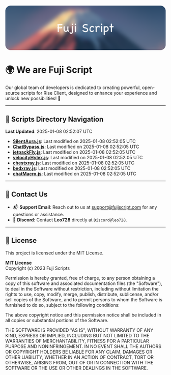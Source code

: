 ![Banner](.github/b.webp)

# 🌍 **We are Fuji Script**

Our global team of developers is dedicated to creating powerful, open-source scripts for Rise Client, designed to enhance your experience and unlock new possibilities! 🌟

---
<!-- SCRIPTS_NAVIGATION_START -->
## 📂 **Scripts Directory Navigation**

**Last Updated**: 2025-01-08 02:52:07 UTC

- **[SilentAura.js](scripts/SilentAura.js)**: Last modified on 2025-01-08 02:52:05 UTC
- **[ChatBypass.js](scripts/ChatBypass.js)**: Last modified on 2025-01-08 02:52:05 UTC
- **[jetpackFly.js](scripts/jetpackFly.js)**: Last modified on 2025-01-08 02:52:05 UTC
- **[velocityHylex.js](scripts/velocityHylex.js)**: Last modified on 2025-01-08 02:52:05 UTC
- **[chestxray.js](scripts/chestxray.js)**: Last modified on 2025-01-08 02:52:05 UTC
- **[bedxray.js](scripts/bedxray.js)**: Last modified on 2025-01-08 02:52:05 UTC
- **[chatMacro.js](scripts/chatMacro.js)**: Last modified on 2025-01-08 02:52:05 UTC

<!-- SCRIPTS_NAVIGATION_END -->

---

## 💬 **Contact Us**  
- 📬 **Support Email**: Reach out to us at [support@fujiscript.com](mailto:support@fujiscript.com) for any questions or assistance.  
- 💬 **Discord**: Contact **Leo728** directly at `Discord@leo728`.

---

## 📜 **License**

This project is licensed under the MIT License.  

**MIT License**  
Copyright (c) 2023 Fuji Scripts  

Permission is hereby granted, free of charge, to any person obtaining a copy of this software and associated documentation files (the "Software"), to deal in the Software without restriction, including without limitation the rights to use, copy, modify, merge, publish, distribute, sublicense, and/or sell copies of the Software, and to permit persons to whom the Software is furnished to do so, subject to the following conditions:  

The above copyright notice and this permission notice shall be included in all copies or substantial portions of the Software.  

THE SOFTWARE IS PROVIDED "AS IS", WITHOUT WARRANTY OF ANY KIND, EXPRESS OR IMPLIED, INCLUDING BUT NOT LIMITED TO THE WARRANTIES OF MERCHANTABILITY, FITNESS FOR A PARTICULAR PURPOSE AND NONINFRINGEMENT. IN NO EVENT SHALL THE AUTHORS OR COPYRIGHT HOLDERS BE LIABLE FOR ANY CLAIM, DAMAGES OR OTHER LIABILITY, WHETHER IN AN ACTION OF CONTRACT, TORT OR OTHERWISE, ARISING FROM, OUT OF OR IN CONNECTION WITH THE SOFTWARE OR THE USE OR OTHER DEALINGS IN THE SOFTWARE.  
